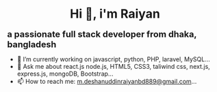 <h1 style="text-align: center;">Hi 👋, i'm Raiyan</h1>
<b style="text-align: center; font-size:20px;">a passionate full stack developer from dhaka, bangladesh</b>

- 🔭 I’m currently working on javascript, python, PHP, laravel, MySQL...
- 💬 Ask me about react.js node.js, HTML5, CSS3, taliwind css, next.js, express.js, mongoDB, Bootstrap...
- 📫 How to reach me: m.deshanuddinraiyanbd889@gmail.com...
